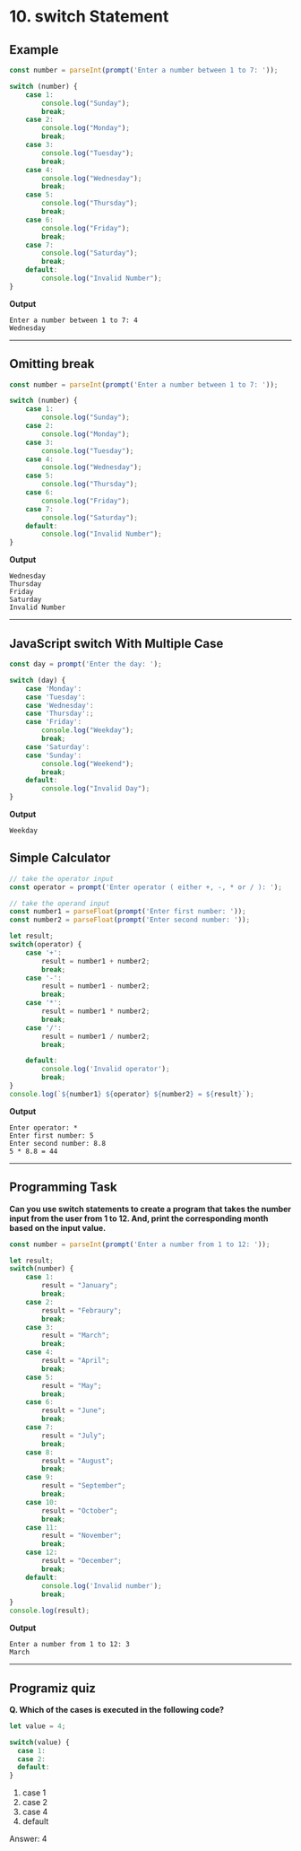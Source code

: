 # 10. switch Statement
## Example
```js
const number = parseInt(prompt('Enter a number between 1 to 7: '));

switch (number) {
    case 1:
        console.log("Sunday");
        break;
    case 2:
        console.log("Monday");
        break;
    case 3:
        console.log("Tuesday");
        break;
    case 4:
        console.log("Wednesday");
        break;
    case 5:
        console.log("Thursday");
        break;
    case 6:
        console.log("Friday");
        break;
    case 7:
        console.log("Saturday");
        break;
    default:
        console.log("Invalid Number");
}
```
**Output**
```
Enter a number between 1 to 7: 4
Wednesday
```
***
## Omitting break
```js
const number = parseInt(prompt('Enter a number between 1 to 7: '));

switch (number) {
    case 1:
        console.log("Sunday");
    case 2:
        console.log("Monday");
    case 3:
        console.log("Tuesday");
    case 4:
        console.log("Wednesday");
    case 5:
        console.log("Thursday");
    case 6:
        console.log("Friday");
    case 7:
        console.log("Saturday");
    default:
        console.log("Invalid Number");
}
```
**Output**
```
Wednesday
Thursday
Friday
Saturday
Invalid Number
```
***
## JavaScript switch With Multiple Case
```js
const day = prompt('Enter the day: ');

switch (day) {
    case 'Monday':
    case 'Tuesday':
    case 'Wednesday':
    case 'Thursday':;
    case 'Friday':
        console.log("Weekday");
        break;
    case 'Saturday':
    case 'Sunday':
        console.log("Weekend");
        break;
    default:
        console.log("Invalid Day");
}
```
**Output**
```
Weekday
```
## Simple Calculator
```js
// take the operator input
const operator = prompt('Enter operator ( either +, -, * or / ): ');

// take the operand input
const number1 = parseFloat(prompt('Enter first number: '));
const number2 = parseFloat(prompt('Enter second number: '));

let result;
switch(operator) {
    case '+':
        result = number1 + number2;
        break;
    case '-':
        result = number1 - number2;
        break;
    case '*':
        result = number1 * number2;
        break;
    case '/':
        result = number1 / number2;
        break;

    default:
        console.log('Invalid operator');
        break;
}
console.log(`${number1} ${operator} ${number2} = ${result}`);
```
**Output**
```
Enter operator: *
Enter first number: 5
Enter second number: 8.8
5 * 8.8 = 44
```
***
## Programming Task
**Can you use switch statements to create a program that takes the number input from the user from 1 to 12. And, print the corresponding month based on the input value.**
```js
const number = parseInt(prompt('Enter a number from 1 to 12: '));

let result;
switch(number) {
    case 1:
        result = "January";
        break;
    case 2:
        result = "Febraury";
        break;
    case 3:
        result = "March";
        break;
    case 4:
        result = "April";
        break;
    case 5:
        result = "May";
        break;
    case 6:
        result = "June";
        break;
    case 7:
        result = "July";
        break;
    case 8:
        result = "August";
        break;
    case 9:
        result = "September";
        break;
    case 10:
        result = "October";
        break;
    case 11:
        result = "November";
        break;
    case 12:
        result = "December";
        break;
    default:
        console.log('Invalid number');
        break;
}
console.log(result);
```
**Output**
```
Enter a number from 1 to 12: 3
March
```
***
## Programiz quiz 
**Q. Which of the cases is executed in the following code?**
```js
let value = 4;

switch(value) {
  case 1:
  case 2:
  default:
}
```
1. case 1
2. case 2
3. case 4
4. default

Answer: 4
